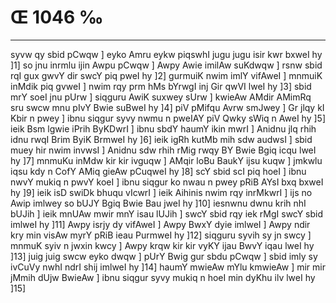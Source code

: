 # Œ 1046 ‰
---
syvw qy sbid pCwqw ] eyko Amru eykw piqswhI jugu jugu isir kwr bxweI
hy ]1] so jnu inrmlu ijin Awpu pCwqw ] Awpy Awie imilAw suKdwqw ]
rsnw sbid rqI gux gwvY dir swcY piq pweI hy ]2] gurmuiK nwim imlY
vifAweI ] mnmuiK inMdik piq gvweI ] nwim rqy prm hMs bYrwgI inj
Gir qwVI lweI hy ]3] sbid mrY soeI jnu pUrw ] siqguru AwiK suxwey sUrw
] kwieAw AMdir AMimRq sru swcw mnu pIvY Bwie suBweI hy ]4] piV pMifqu
Avrw smJwey ] Gr jlqy kI Kbir n pwey ] ibnu siqgur syvy nwmu n
pweIAY piV Qwky sWiq n AweI hy ]5] ieik Bsm lgwie iPrih ByKDwrI ]
ibnu sbdY haumY ikin mwrI ] Anidnu jlq rhih idnu rwqI Brim ByiK
BrmweI hy ]6] ieik igRh kutMb mih sdw audwsI ] sbid muey hir nwim
invwsI ] Anidnu sdw rhih rMig rwqy BY Bwie Bgiq icqu lweI hy ]7]
mnmuKu inMdw kir kir ivguqw ] AMqir loBu BaukY ijsu kuqw ] jmkwlu iqsu
kdy n CofY AMiq gieAw pCuqweI hy ]8] scY sbid scI piq hoeI ] ibnu
nwvY mukiq n pwvY koeI ] ibnu siqgur ko nwau n pwey pRiB AYsI bxq
bxweI hy ]9] ieik isD swiDk bhuqu vIcwrI ] ieik Aihinis nwim rqy
inrMkwrI ] ijs no Awip imlwey so bUJY Bgiq Bwie Bau jweI hy ]10]
iesnwnu dwnu krih nhI bUJih ] ieik mnUAw mwir mnY isau lUJih ] swcY
sbid rqy iek rMgI swcY sbid imlweI hy ]11] Awpy isrjy dy vifAweI ]
Awpy BwxY dyie imlweI ] Awpy ndir kry min visAw myrY pRiB ieau PurmweI
hy ]12] siqguru syvih sy jn swcy ] mnmuK syiv n jwxin kwcy ] Awpy
krqw kir kir vyKY ijau BwvY iqau lweI hy ]13] juig juig swcw eyko dwqw
] pUrY Bwig gur sbdu pCwqw ] sbid imly sy ivCuVy nwhI ndrI shij
imlweI hy ]14] haumY mwieAw mYlu kmwieAw ] mir mir jMmih dUjw
BwieAw ] ibnu siqgur syvy mukiq n hoeI min dyKhu ilv lweI hy ]15]
####
